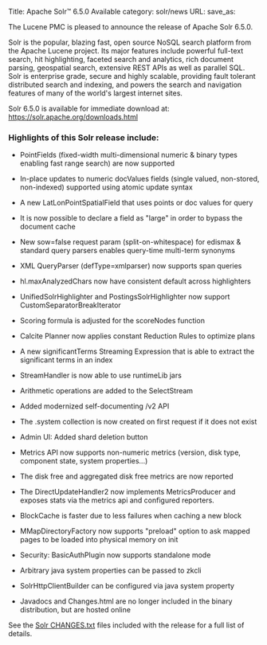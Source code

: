 Title: Apache Solr™ 6.5.0 Available
category: solr/news
URL: 
save_as: 

The Lucene PMC is pleased to announce the release of Apache Solr 6.5.0.

Solr is the popular, blazing fast, open source NoSQL search platform
from the Apache Lucene project. Its major features include powerful
full-text search, hit highlighting, faceted search and analytics,
rich document parsing, geospatial search, extensive REST APIs as well
as parallel SQL. Solr is enterprise grade, secure and highly scalable,
providing fault tolerant distributed search and indexing, and powers
the search and navigation features of many of the world's largest
internet sites.

Solr 6.5.0 is available for immediate download at:
<https://solr.apache.org/downloads.html>

### Highlights of this Solr release include:

 * PointFields (fixed-width multi-dimensional numeric & binary types enabling fast range search) are now supported

 * In-place updates to numeric docValues fields (single valued, non-stored, non-indexed) supported using atomic update syntax

 * A new LatLonPointSpatialField that uses points or doc values for query

 * It is now possible to declare a field as "large" in order to bypass the document cache

 * New sow=false request param (split-on-whitespace) for edismax & standard query parsers enables query-time multi-term synonyms

 * XML QueryParser (defType=xmlparser) now supports span queries

 * hl.maxAnalyzedChars now have consistent default across highlighters

 * UnifiedSolrHighlighter and PostingsSolrHighlighter now support CustomSeparatorBreakIterator

 * Scoring formula is adjusted for the scoreNodes function

 * Calcite Planner now applies constant Reduction Rules to optimize plans

 * A new significantTerms Streaming Expression that is able to extract the significant terms in an index

 * StreamHandler is now able to use runtimeLib jars

 * Arithmetic operations are added to the SelectStream

 * Added modernized self-documenting /v2 API

 * The .system collection is now created on first request if it does not exist

 * Admin UI: Added shard deletion button

 * Metrics API now supports non-numeric metrics (version, disk type, component state, system properties...)

 * The disk free and aggregated disk free metrics are now reported

 * The DirectUpdateHandler2 now implements MetricsProducer and exposes stats via the metrics api and configured reporters.

 * BlockCache is faster due to less failures when caching a new block

 * MMapDirectoryFactory now supports "preload" option to ask mapped pages to be loaded into physical memory on init

 * Security: BasicAuthPlugin now supports standalone mode

 * Arbitrary java system properties can be passed to zkcli

 * SolrHttpClientBuilder can be configured via java system property

 * Javadocs and Changes.html are no longer included in the binary distribution, but are hosted online

See the [Solr CHANGES.txt](/docs/6_5_0/changes/Changes.html) files included
with the release for a full list of details.


